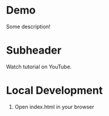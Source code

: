 # Demo

Some description!

# Subheader

Watch tutorial on YouTube.

# Local Development
1. Open index.html in your browser
